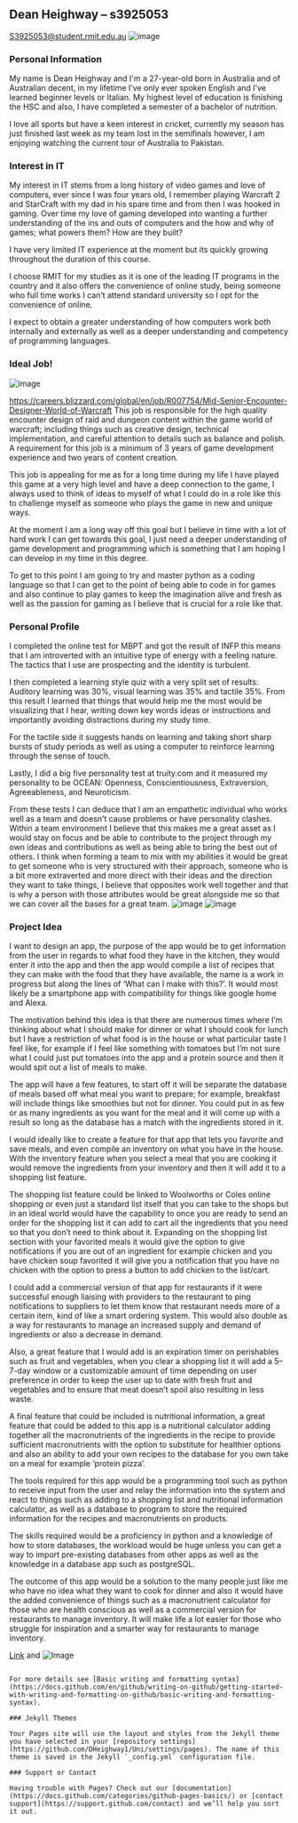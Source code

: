 ## Dean Heighway – s3925053                                                                                                                      
S3925053@student.rmit.edu.au 
![image](https://user-images.githubusercontent.com/101151795/159156605-9b8e28ec-7229-4c8b-bcaf-9d57271d6694.png)

### Personal Information
My name is Dean Heighway and I'm a 27-year-old born in Australia and of Australian decent, in my lifetime I’ve only ever spoken English and I’ve learned beginner levels or Italian. My highest level of education is finishing the HSC and also, I have completed a semester of a bachelor of nutrition. 

I love all sports but have a keen interest in cricket, currently my season has just finished last week as my team lost in the semifinals however, I am enjoying watching the current tour of Australia to Pakistan. 

### Interest in IT
My interest in IT stems from a long history of video games and love of computers, ever since I was four years old, I remember playing Warcraft 2 and StarCraft with my dad in his spare time and from then I was hooked in gaming. Over time my love of gaming developed into wanting a further understanding of the ins and outs of computers and the how and why of games; what powers them? How are they built? 

I have very limited IT experience at the moment but its quickly growing throughout the duration of this course. 

I choose RMIT for my studies as it is one of the leading IT programs in the country and it also offers the convenience of online study, being someone who full time works I can’t attend standard university so I opt for the convenience of online.  

I expect to obtain a greater understanding of how computers work both internally and externally as well as a deeper understanding and competency of programming languages. 

### Ideal Job!
![image](https://user-images.githubusercontent.com/101151795/159156291-67aa9bc4-ab2f-44c2-8076-df58b7f78da7.png)

https://careers.blizzard.com/global/en/job/R007754/Mid-Senior-Encounter-Designer-World-of-Warcraft 
This job is responsible for the high quality encounter design of raid and dungeon content within the game world of warcraft; including things such as creative design, technical implementation, and careful attention to details such as balance and polish.  A requirement for this job is a minimum of 3 years of game development experience and two years of content creation. 

This job is appealing for me as for a long time during my life I have played this game at a very high level and have a deep connection to the game, I always used to think of ideas to myself of what I could do in a role like this to challenge myself as someone who plays the game in new and unique ways. 

 

At the moment I am a long way off this goal but I believe in time with a lot of hard work I can get towards this goal, I just need a deeper understanding of game development and programming which is something that I am hoping I can develop in my time in this degree. 

 

To get to this point I am going to try and master python as a coding language so that I can get to the point of being able to code in for games and also continue to play games to keep the imagination alive and fresh as well as the passion for gaming as I believe that is crucial for a role like that. 

 ### Personal Profile
 I completed the online test for MBPT and got the result of INFP this means that I am introverted with an intuitive type of energy with a feeling nature. The tactics that I use are prospecting and the identity is turbulent. 

I then completed a learning style quiz with a very split set of results: Auditory learning was 30%, visual learning was 35% and tactile 35%. From this result I learned that things that would help me the most would be visualizing that I hear, writing down key words ideas or instructions and importantly avoiding distractions during my study time. 

For the tactile side it suggests hands on learning and taking short sharp bursts of study periods as well as using a computer to reinforce learning through the sense of touch. 

Lastly, I did a big five personality test at truity.com and it measured my personality to be OCEAN: Openness, Conscientiousness, Extraversion, Agreeableness, and Neuroticism. 

From these tests I can deduce that I am an empathetic individual who works well as a team and doesn’t cause problems or have personality clashes. Within a team environment I believe that this makes me a great asset as I would stay on focus and be able to contribute to the project through my own ideas and contributions as well as being able to bring the best out of others. I think when forming a team to mix with my abilities it would be great to get someone who is very structured with their approach, someone who is a bit more extraverted and more direct with their ideas and the direction they want to take things, I believe that opposites work well together and that is why a person with those attributes would be great alongside me so that we can cover all the bases for a great team. 
![image](https://user-images.githubusercontent.com/101151795/159156279-1bc5d1c2-6774-48b7-b959-fe5130c1a125.png)
![image](https://user-images.githubusercontent.com/101151795/159156326-a7de3b16-5231-4784-a14e-e9c4a1d6f899.png)


### Project Idea
I want to design an app, the purpose of the app would be to get information from the user in regards to what food they have in the kitchen, they would enter it into the app and then the app would compile a list of recipes that they can make with the food that they have available, the name is a work in progress but along the lines of ‘What can I make with this?’. It would most likely be a smartphone app with compatibility for things like google home and Alexa. 

The motivation behind this idea is that there are numerous times where I’m thinking about what I should make for dinner or what I should cook for lunch but I have a restriction of what food is in the house or what particular taste I feel like, for example if I feel like something with tomatoes but I’m not sure what I could just put tomatoes into the app and a protein source and then it would spit out a list of meals to make. 

The app will have a few features, to start off it will be separate the database of meals based off what meal you want to prepare; for example, breakfast will include things like smoothies but not for dinner. You could put in as few or as many ingredients as you want for the meal and it will come up with a result so long as the database has a match with the ingredients stored in it. 

I would ideally like to create a feature for that app that lets you favorite and save meals, and even compile an inventory on what you have in the house. With the inventory feature when you select a meal that you are cooking it would remove the ingredients from your inventory and then it will add it to a shopping list feature. 

The shopping list feature could be linked to Woolworths or Coles online shopping or even just a standard list itself that you can take to the shops but in an ideal world would have the capability to once you are ready to send an order for the shopping list it can add to cart all the ingredients that you need so that you don’t need to think about it. Expanding on the shopping list section with your favorited meals it would give the option to give notifications if you are out of an ingredient for example chicken and you have chicken soup favorited it will give you a notification that you have no chicken with the option to press a button to add chicken to the list/cart. 

I could add a commercial version of that app for restaurants if it were successful enough liaising with providers to the restaurant to ping notifications to suppliers to let them know that restaurant needs more of a certain item, kind of like a smart ordering system. This would also double as a way for restaurants to manage an increased supply and demand of ingredients or also a decrease in demand.  

Also, a great feature that I would add is an expiration timer on perishables such as fruit and vegetables, when you clear a shopping list it will add a 5–7-day window or a customizable amount of time depending on user preference in order to keep the user up to date with fresh fruit and vegetables and to ensure that meat doesn’t spoil also resulting in less waste. 

A final feature that could be included is nutritional information, a great feature that could be added to this app is a nutritional calculator adding together all the macronutrients of the ingredients in the recipe to provide sufficient macronutrients with the option to substitute for healthier options and also an ability to add your own recipes to the database for you own take on a meal for example ‘protein pizza’. 

The tools required for this app would be a programming tool such as python to receive input from the user and relay the information into the system and react to things such as adding to a shopping list and nutritional information calculator, as well as a database to program to store the required information for the recipes and macronutrients on products. 

The skills required would be a proficiency in python and a knowledge of how to store databases, the workload would be huge unless you can get a way to import pre-existing databases from other apps as well as the knowledge in a database app such as postgreSQL. 

The outcome of this app would be a solution to the many people just like me who have no idea what they want to cook for dinner and also it would have the added convenience of things such as a macronutrient calculator for those who are health conscious as well as a commercial version for restaurants to manage inventory. It will make life a lot easier for those who struggle for inspiration and a smarter way for restaurants to manage inventory. 




[Link](url) and ![Image](src)
```

For more details see [Basic writing and formatting syntax](https://docs.github.com/en/github/writing-on-github/getting-started-with-writing-and-formatting-on-github/basic-writing-and-formatting-syntax).

### Jekyll Themes

Your Pages site will use the layout and styles from the Jekyll theme you have selected in your [repository settings](https://github.com/DHeighway1/Uni/settings/pages). The name of this theme is saved in the Jekyll `_config.yml` configuration file.

### Support or Contact

Having trouble with Pages? Check out our [documentation](https://docs.github.com/categories/github-pages-basics/) or [contact support](https://support.github.com/contact) and we’ll help you sort it out.
